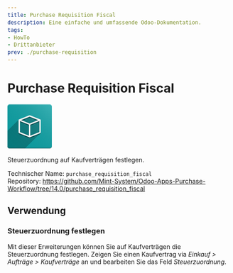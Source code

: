 ```yaml
---
title: Purchase Requisition Fiscal
description: Eine einfache und umfassende Odoo-Dokumentation.
tags:
- HowTo
- Drittanbieter
prev: ./purchase-requisition
---
```

# Purchase Requisition Fiscal
![icon_oms_box](assets/icon_oms_box.png)

Steuerzuordnung auf Kaufverträgen festlegen.

Technischer Name: `purchase_requisition_fiscal`\
Repository: <https://github.com/Mint-System/Odoo-Apps-Purchase-Workflow/tree/14.0/purchase_requisition_fiscal>

## Verwendung

### Steuerzuordnung festlegen

Mit dieser Erweiterungen können Sie auf Kaufverträgen die Steuerzuordnung festlegen. Zeigen Sie einen Kaufvertrag via *Einkauf > Aufträge > Kaufverträge* an und bearbeiten Sie das Feld *Steuerzuordnung*.

